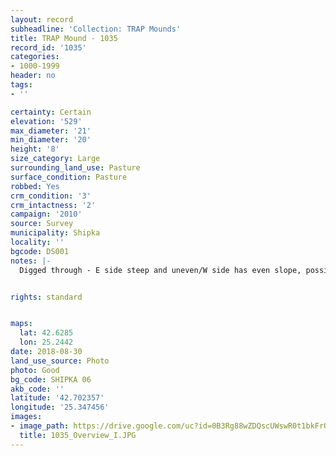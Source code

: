 ```yaml
---
layout: record
subheadline: 'Collection: TRAP Mounds'
title: TRAP Mound - 1035
record_id: '1035'
categories:
- 1000-1999
header: no
tags:
- ''

certainty: Certain
elevation: '529'
max_diameter: '21'
min_diameter: '20'
height: '8'
size_category: Large
surrounding_land_use: Pasture
surface_condition: Pasture
robbed: Yes
crm_condition: '3'
crm_intactness: '2'
campaign: '2010'
source: Survey
municipality: Shipka
locality: ''
bgcode: DS001
notes: |-
  Digged through - E side steep and uneven/W side has even slope, possibly left unexcavated.


rights: standard


maps:
  lat: 42.6285
  lon: 25.2442
date: 2018-08-30
land_use_source: Photo
photo: Good
bg_code: SHIPKA 06
akb_code: ''
latitude: '42.702357'
longitude: '25.347456'
images:
- image_path: https://drive.google.com/uc?id=0B3Rg88wZDQscUWswR0t1bkFrQUk
  title: 1035_Overview_I.JPG
---
```

